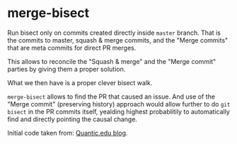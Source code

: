 # merge-bisect

Run bisect only on commits created directly inside `master` branch. That is the commits to master, squash & merge commits, and the "Merge commits" that are meta commits for direct PR merges.

This allows to reconcile the "Squash & merge" and the "Merge commit" parties by giving them a proper solution.

What we then have is a proper clever bisect walk.

`merge-bisect` allows to find the PR that caused an issue. And use of the "Merge commit" (preserving history) approach would allow further to do `git bisect` in the PR commits itself, yealding highest probablitily to automatically find and directly pointing the causal change.


Initial code taken from: [Quantic.edu blog](https://blog.quantic.edu/2015/02/03/git-bisect-debugging-with-feature-branches/).
